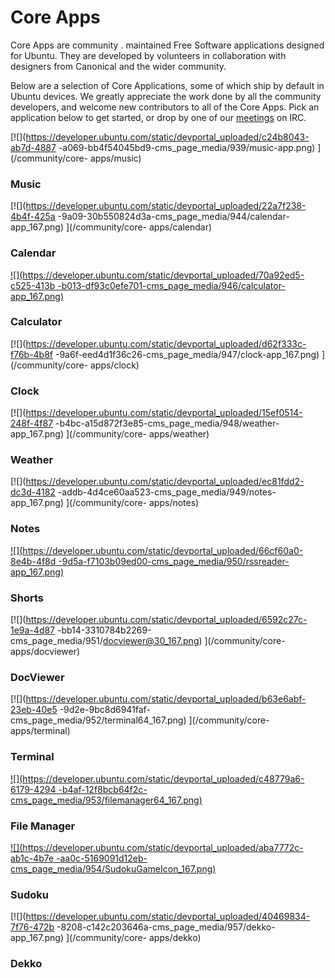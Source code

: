 





# Core Apps

Core Apps are community . maintained Free Software applications designed for
Ubuntu. They are developed by volunteers in collaboration with designers from
Canonical and the wider community.

Below are a selection of Core Applications, some of which ship by default in
Ubuntu devices. We greatly appreciate the work done by all the community
developers, and welcome new contributors to all of the Core Apps. Pick an
application below to get started, or drop by one of our [meetings](./meetings)
on IRC.





[![](https://developer.ubuntu.com/static/devportal_uploaded/c24b8043-ab7d-4887
-a069-bb4f54045bd9-cms_page_media/939/music-app.png) ](/community/core-
apps/music)

### Music

[![](https://developer.ubuntu.com/static/devportal_uploaded/22a7f238-4b4f-425a
-9a09-30b550824d3a-cms_page_media/944/calendar-app_167.png) ](/community/core-
apps/calendar)

### Calendar

[![](https://developer.ubuntu.com/static/devportal_uploaded/70a92ed5-c525-413b
-b013-df93c0efe701-cms_page_media/946/calculator-app_167.png)
](/community/core-apps/calculator)

### Calculator

[![](https://developer.ubuntu.com/static/devportal_uploaded/d62f333c-f76b-4b8f
-9a6f-eed4d1f36c26-cms_page_media/947/clock-app_167.png) ](/community/core-
apps/clock)

### Clock

[![](https://developer.ubuntu.com/static/devportal_uploaded/15ef0514-248f-4f87
-b4bc-a15d872f3e85-cms_page_media/948/weather-app_167.png) ](/community/core-
apps/weather)

### Weather

[![](https://developer.ubuntu.com/static/devportal_uploaded/ec81fdd2-dc3d-4182
-addb-4d4ce60aa523-cms_page_media/949/notes-app_167.png) ](/community/core-
apps/notes)

### Notes

[![](https://developer.ubuntu.com/static/devportal_uploaded/66cf60a0-8e4b-4f8d
-9d5a-f7103b09ed00-cms_page_media/950/rssreader-app_167.png)
](/community/core-apps/shorts)

### Shorts

[![](https://developer.ubuntu.com/static/devportal_uploaded/6592c27c-1e9a-4d87
-bb14-3310784b2269-cms_page_media/951/docviewer@30_167.png) ](/community/core-
apps/docviewer)

### DocViewer

[![](https://developer.ubuntu.com/static/devportal_uploaded/b63e6abf-23eb-40e5
-9d2e-9bc8d6941faf-cms_page_media/952/terminal64_167.png) ](/community/core-
apps/terminal)

### Terminal

[![](https://developer.ubuntu.com/static/devportal_uploaded/c48779a6-6179-4294
-b4af-12f8bcb64f2c-cms_page_media/953/filemanager64_167.png)
](/community/core-apps/file-manager)

### File Manager

[![](https://developer.ubuntu.com/static/devportal_uploaded/aba7772c-ab1c-4b7e
-aa0c-5169091d12eb-cms_page_media/954/SudokuGameIcon_167.png)
](/community/core-apps/sudoku)

### Sudoku

[![](https://developer.ubuntu.com/static/devportal_uploaded/40469834-7f76-472b
-8208-c142c203646a-cms_page_media/957/dekko-app_167.png) ](/community/core-
apps/dekko)

### Dekko





